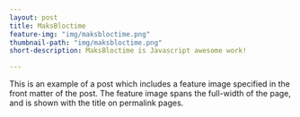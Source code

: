 ```yaml
---
layout: post
title: MaksBloctime
feature-img: "img/maksbloctime.png"
thumbnail-path: "img/maksbloctime.png"
short-description: MaksBloctime is Javascript awesome work!

---
```

This is an example of a post which includes a feature image specified in the front matter of the post. The feature image spans the full-width of the page, and is shown with the title on permalink pages.
